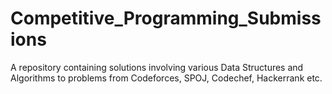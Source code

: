 # Competitive_Programming_Submissions
A repository containing solutions involving various Data Structures and Algorithms to problems from Codeforces, SPOJ, Codechef, Hackerrank etc.

